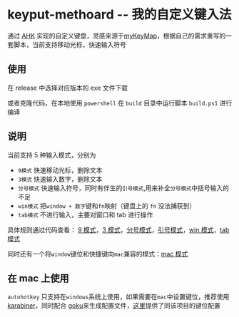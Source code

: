 # keyput-methoard -- 我的自定义键入法

通过 [AHK](https://www.autohotkey.com) 实现的自定义键盘，灵感来源于[myKeyMap](https://github.com/xianyukang/MyKeymap)，根据自己的需求重写的一套脚本，当前支持移动光标，快速输入符号

## 使用

在 release 中选择对应版本的 exe 文件下载

或者克隆代码，在本地使用 `powershell` 在 `build` 目录中运行脚本 `build.ps1` 进行编译

## 说明

当前支持 5 种输入模式，分别为

- `9模式` 快速移动光标，删除文本
- `3模式` 快速输入数字，删除文本
- `分号模式` 快速输入符号，同时有伴生的`引号模式`,用来补全`分号模式`中括号输入的不足
- `win模式` 把`window + 数字`键和`fn`映射（键盘上的 `fn` 没法捕获到）
- `tab模式` 不进行输入，主要对窗口和 tab 进行操作

具体规则通过代码查看： [9 模式](/src/modules/mode-9.ahk)，[3 模式](/src/modules/mode-3.ahk)，[分号模式](/src/modules/mode-semi.ahk)，[引号模式](/src/modules/mode-quote.ahk)，[win 模式](/src/modules/mode-win.ahk)，[tab 模式](/src/modules/mode-tab.ahk)

同时还有一个将`window`键位和快捷键向`mac`兼容的模式：[mac 模式](/src/modules/mode-mac.ahk)

## 在 mac 上使用

`autohotkey` 只支持在`windows`系统上使用，如果需要在`mac`中设置键位，推荐使用[karabiner](https://karabiner-elements.pqrs.org/)，同时配合 [goku](https://github.com/yqrashawn/GokuRakuJoudo/tree/master)来生成配置文件，[这里](/mac)提供了同该项目的键位配置
